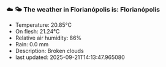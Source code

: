 ### ☁️ 🌤️  The weather in Florianópolis is: Florianópolis

- Temperature: 20.85°C
- On flesh: 21.24°C
- Relative air humidity: 86%
- Rain: 0.0 mm
- Description: Broken clouds
- last updated: 2025-09-21T14:13:47.965080
